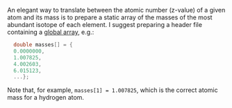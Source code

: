 An elegant way to translate between the atomic number (z-value) of a given atom and its mass is to prepare a static array of the masses of the most abundant isotope of each element.  I suggest preparing a header file containing a [global array](https://github.com/CrawfordGroup/ProgrammingProjects/wiki/Variable-Scope-and-Reference-Types#global-variables), e.g.:
```c++
  double masses[] = {
  0.0000000, 
  1.007825, 
  4.002603,  
  6.015123,
  ...};
```
Note that, for example, `masses[1] = 1.007825`, which is the correct atomic mass for a hydrogen atom.
